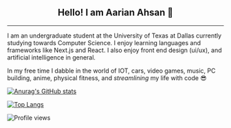 <h2 align= "center"> Hello! I am Aarian Ahsan 👋 </h2>

<hr>

I am an undergraduate student at the University of Texas at Dallas currently studying towards Computer Science. I enjoy learning languages and frameworks like Next.js and React. I also enjoy front end design (ui/ux), and artificial intelligence in general.

In my free time I dabble in the world of IOT, cars, video games, music, PC building, anime, physical fitness, and *streamlining* my life with code 😎

[![Anurag's GitHub stats](https://github-readme-stats.vercel.app/api?username=aarian-a&theme=dracula)](https://github.com/aarian-a/github-readme-stats)

[![Top Langs](https://github-readme-stats.vercel.app/api/top-langs/?username=aarian-a&layout=compact)](https://github.com/aarian-a/github-readme-stats)

![Profile views](https://gpvc.arturio.dev/Aarian-A)  
